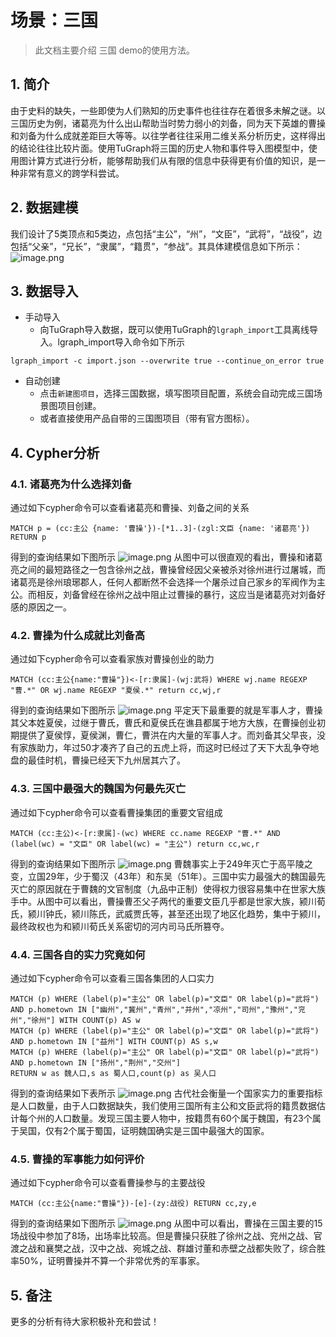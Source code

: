 # 场景：三国

> 此文档主要介绍 三国 demo的使用方法。

## 1. 简介
由于史料的缺失，一些即使为人们熟知的历史事件也往往存在着很多未解之谜。以三国历史为例，诸葛亮为什么出山帮助当时势力弱小的刘备，同为天下英雄的曹操和刘备为什么成就差距巨大等等。以往学者往往采用二维关系分析历史，这样得出的结论往往比较片面。使用TuGraph将三国的历史人物和事件导入图模型中，使用图计算方式进行分析，能够帮助我们从有限的信息中获得更有价值的知识，是一种非常有意义的跨学科尝试。
## 2. 数据建模
我们设计了5类顶点和5类边，点包括“主公”，“州”，“文臣”，“武将”，“战役”，边包括“父亲”，“兄长”，“隶属”，“籍贯”，“参战”。其具体建模信息如下所示：
![image.png](../../../../images/three-kingdoms-schema.png)
## 3. 数据导入
- 手动导入
    - 向TuGraph导入数据，既可以使用TuGraph的`lgraph_import`工具离线导入。lgraph_import导入命令如下所示
```shell
lgraph_import -c import.json --overwrite true --continue_on_error true
```
- 自动创建
    - 点击`新建图项目`，选择三国数据，填写图项目配置，系统会自动完成三国场景图项目创建。
    - 或者直接使用产品自带的三国图项目（带有官方图标）。
## 4. Cypher分析
### 4.1. 诸葛亮为什么选择刘备
通过如下cypher命令可以查看诸葛亮和曹操、刘备之间的关系
```
MATCH p = (cc:主公 {name: '曹操'})-[*1..3]-(zgl:文臣 {name: '诸葛亮'}) RETURN p
```
得到的查询结果如下图所示
![image.png](../../../../images/three-kingdoms-cypher1.png)
从图中可以很直观的看出，曹操和诸葛亮之间的最短路径之一包含徐州之战，曹操曾经因父亲被杀对徐州进行过屠城，而诸葛亮是徐州琅琊郡人，任何人都断然不会选择一个屠杀过自己家乡的军阀作为主公。而相反，刘备曾经在徐州之战中阻止过曹操的暴行，这应当是诸葛亮对刘备好感的原因之一。

### 4.2. 曹操为什么成就比刘备高
通过如下cypher命令可以查看家族对曹操创业的助力
```
MATCH (cc:主公{name:"曹操"})<-[r:隶属]-(wj:武将) WHERE wj.name REGEXP "曹.*" OR wj.name REGEXP "夏侯.*" return cc,wj,r
```
得到的查询结果如下图所示
![image.png](../../../../images/three-kingdoms-cypher2.png)
平定天下最重要的就是军事人才，曹操其父本姓夏侯，过继于曹氏，曹氏和夏侯氏在谯县都属于地方大族，在曹操创业初期提供了夏侯惇，夏侯渊，曹仁，曹洪在内大量的军事人才。而刘备其父早丧，没有家族助力，年过50才凑齐了自己的五虎上将，而这时已经过了天下大乱争夺地盘的最佳时机，曹操已经天下九州居其六了。

### 4.3. 三国中最强大的魏国为何最先灭亡
通过如下cypher命令可以查看曹操集团的重要文官组成
```
MATCH (cc:主公)<-[r:隶属]-(wc) WHERE cc.name REGEXP "曹.*" AND (label(wc) = "文臣" OR label(wc) = "主公") return cc,wc,r
```
得到的查询结果如下图所示
![image.png](../../../../images/three-kingdoms-cypher3.png)
曹魏事实上于249年灭亡于高平陵之变，立国29年，少于蜀汉（43年）和东吴（51年）。三国中实力最强大的魏国最先灭亡的原因就在于曹魏的文官制度（九品中正制）使得权力很容易集中在世家大族手中。从图中可以看出，曹操曹丕父子两代的重要文臣几乎都是世家大族，颍川荀氏，颍川钟氏，颍川陈氏，武威贾氏等，甚至还出现了地区化趋势，集中于颍川，最终政权也为和颍川荀氏关系密切的河内司马氏所篡夺。

### 4.4. 三国各自的实力究竟如何
通过如下cypher命令可以查看三国各集团的人口实力
```
MATCH (p) WHERE (label(p)="主公" OR label(p)="文臣" OR label(p)="武将") AND p.hometown IN ["幽州","冀州","青州","并州","凉州","司州","豫州","兖州","徐州"] WITH COUNT(p) AS w
MATCH (p) WHERE (label(p)="主公" OR label(p)="文臣" OR label(p)="武将") AND p.hometown IN ["益州"] WITH COUNT(p) AS s,w
MATCH (p) WHERE (label(p)="主公" OR label(p)="文臣" OR label(p)="武将") AND p.hometown IN ["扬州","荆州","交州"] 
RETURN w as 魏人口,s as 蜀人口,count(p) as 吴人口
```
得到的查询结果如下表所示
![image.png](../../../../images/three-kingdoms-cypher4.png)
古代社会衡量一个国家实力的重要指标是人口数量，由于人口数据缺失，我们使用三国所有主公和文臣武将的籍贯数据估计每个州的人口数量。发现三国主要人物中，按籍贯有60个属于魏国，有23个属于吴国，仅有2个属于蜀国，证明魏国确实是三国中最强大的国家。

### 4.5. 曹操的军事能力如何评价
通过如下cypher命令可以查看曹操参与的主要战役
```
MATCH (cc:主公{name:"曹操"})-[e]-(zy:战役) RETURN cc,zy,e
```
得到的查询结果如下图所示
![image.png](../../../../images/three-kingdoms-cypher5.png)
从图中可以看出，曹操在三国主要的15场战役中参加了8场，出场率比较高。但是曹操只获胜了徐州之战、兖州之战、官渡之战和襄樊之战，汉中之战、宛城之战、群雄讨董和赤壁之战都失败了，综合胜率50%，证明曹操并不算一个非常优秀的军事家。

## 5. 备注
更多的分析有待大家积极补充和尝试！